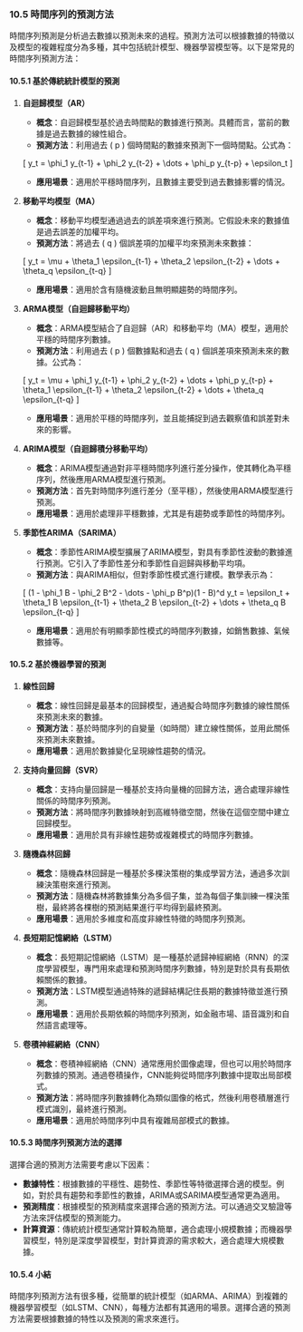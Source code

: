 ### 10.5 時間序列的預測方法

時間序列預測是分析過去數據以預測未來的過程。預測方法可以根據數據的特徵以及模型的複雜程度分為多種，其中包括統計模型、機器學習模型等。以下是常見的時間序列預測方法：

#### 10.5.1 基於傳統統計模型的預測

1. **自迴歸模型（AR）**
   - **概念**：自迴歸模型基於過去時間點的數據進行預測。具體而言，當前的數據是過去數據的線性組合。
   - **預測方法**：利用過去 \( p \) 個時間點的數據來預測下一個時間點。公式為：
   
   \[
   y_t = \phi_1 y_{t-1} + \phi_2 y_{t-2} + \dots + \phi_p y_{t-p} + \epsilon_t
   \]
   
   - **應用場景**：適用於平穩時間序列，且數據主要受到過去數據影響的情況。

2. **移動平均模型（MA）**
   - **概念**：移動平均模型通過過去的誤差項來進行預測。它假設未來的數據值是過去誤差的加權平均。
   - **預測方法**：將過去 \( q \) 個誤差項的加權平均來預測未來數據：
   
   \[
   y_t = \mu + \theta_1 \epsilon_{t-1} + \theta_2 \epsilon_{t-2} + \dots + \theta_q \epsilon_{t-q}
   \]
   
   - **應用場景**：適用於含有隨機波動且無明顯趨勢的時間序列。

3. **ARMA模型（自迴歸移動平均）**
   - **概念**：ARMA模型結合了自迴歸（AR）和移動平均（MA）模型，適用於平穩的時間序列數據。
   - **預測方法**：利用過去 \( p \) 個數據點和過去 \( q \) 個誤差項來預測未來的數據。公式為：
   
   \[
   y_t = \mu + \phi_1 y_{t-1} + \phi_2 y_{t-2} + \dots + \phi_p y_{t-p} + \theta_1 \epsilon_{t-1} + \theta_2 \epsilon_{t-2} + \dots + \theta_q \epsilon_{t-q}
   \]
   
   - **應用場景**：適用於平穩的時間序列，並且能捕捉到過去觀察值和誤差對未來的影響。

4. **ARIMA模型（自迴歸積分移動平均）**
   - **概念**：ARIMA模型通過對非平穩時間序列進行差分操作，使其轉化為平穩序列，然後應用ARMA模型進行預測。
   - **預測方法**：首先對時間序列進行差分（至平穩），然後使用ARMA模型進行預測。
   - **應用場景**：適用於處理非平穩數據，尤其是有趨勢或季節性的時間序列。

5. **季節性ARIMA（SARIMA）**
   - **概念**：季節性ARIMA模型擴展了ARIMA模型，對具有季節性波動的數據進行預測。它引入了季節性差分和季節性自迴歸與移動平均項。
   - **預測方法**：與ARIMA相似，但對季節性模式進行建模。數學表示為：
   
   \[
   (1 - \phi_1 B - \phi_2 B^2 - \dots - \phi_p B^p)(1 - B)^d y_t = \epsilon_t + \theta_1 B \epsilon_{t-1} + \theta_2 B \epsilon_{t-2} + \dots + \theta_q B \epsilon_{t-q}
   \]
   
   - **應用場景**：適用於有明顯季節性模式的時間序列數據，如銷售數據、氣候數據等。

#### 10.5.2 基於機器學習的預測

1. **線性回歸**
   - **概念**：線性回歸是最基本的回歸模型，通過擬合時間序列數據的線性關係來預測未來的數據。
   - **預測方法**：基於時間序列的自變量（如時間）建立線性關係，並用此關係來預測未來數據。
   - **應用場景**：適用於數據變化呈現線性趨勢的情況。

2. **支持向量回歸（SVR）**
   - **概念**：支持向量回歸是一種基於支持向量機的回歸方法，適合處理非線性關係的時間序列預測。
   - **預測方法**：將時間序列數據映射到高維特徵空間，然後在這個空間中建立回歸模型。
   - **應用場景**：適用於具有非線性趨勢或複雜模式的時間序列數據。

3. **隨機森林回歸**
   - **概念**：隨機森林回歸是一種基於多棵決策樹的集成學習方法，通過多次訓練決策樹來進行預測。
   - **預測方法**：隨機森林將數據集分為多個子集，並為每個子集訓練一棵決策樹，最終將各棵樹的預測結果進行平均得到最終預測。
   - **應用場景**：適用於多維度和高度非線性特徵的時間序列預測。

4. **長短期記憶網絡（LSTM）**
   - **概念**：長短期記憶網絡（LSTM）是一種基於遞歸神經網絡（RNN）的深度學習模型，專門用來處理和預測時間序列數據，特別是對於具有長期依賴關係的數據。
   - **預測方法**：LSTM模型通過特殊的遞歸結構記住長期的數據特徵並進行預測。
   - **應用場景**：適用於長期依賴的時間序列預測，如金融市場、語音識別和自然語言處理等。

5. **卷積神經網絡（CNN）**
   - **概念**：卷積神經網絡（CNN）通常應用於圖像處理，但也可以用於時間序列數據的預測。通過卷積操作，CNN能夠從時間序列數據中提取出局部模式。
   - **預測方法**：將時間序列數據轉化為類似圖像的格式，然後利用卷積層進行模式識別，最終進行預測。
   - **應用場景**：適用於時間序列中具有複雜局部模式的數據。

#### 10.5.3 時間序列預測方法的選擇

選擇合適的預測方法需要考慮以下因素：
- **數據特性**：根據數據的平穩性、趨勢性、季節性等特徵選擇合適的模型。例如，對於具有趨勢和季節性的數據，ARIMA或SARIMA模型通常更為適用。
- **預測精度**：根據模型的預測精度來選擇合適的預測方法。可以通過交叉驗證等方法來評估模型的預測能力。
- **計算資源**：傳統統計模型通常計算較為簡單，適合處理小規模數據；而機器學習模型，特別是深度學習模型，對計算資源的需求較大，適合處理大規模數據。

#### 10.5.4 小結

時間序列預測方法有很多種，從簡單的統計模型（如ARMA、ARIMA）到複雜的機器學習模型（如LSTM、CNN），每種方法都有其適用的場景。選擇合適的預測方法需要根據數據的特性以及預測的需求來進行。